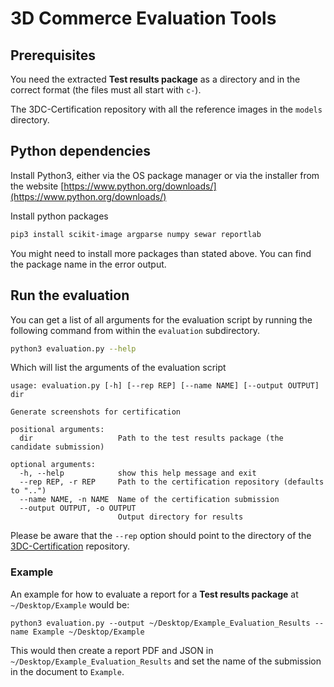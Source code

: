 # 3D Commerce Evaluation Tools

## Prerequisites

You need the extracted __Test results package__ as a directory and in the correct format (the files must all start with `c-`).

The 3DC-Certification repository with all the reference images in the `models` directory.

## Python dependencies

Install Python3, either via the OS package manager or via the installer from the website [https://www.python.org/downloads/](https://www.python.org/downloads/)

Install python packages

```bash
pip3 install scikit-image argparse numpy sewar reportlab
```

You might need to install more packages than stated above. You can find the package name in the error output.


## Run the evaluation

You can get a list of all arguments for the evaluation script by running the following command from within the 
`evaluation` subdirectory.

```bash
python3 evaluation.py --help
```

Which will list the arguments of the evaluation script

```
usage: evaluation.py [-h] [--rep REP] [--name NAME] [--output OUTPUT] dir

Generate screenshots for certification

positional arguments:
  dir                   Path to the test results package (the candidate submission)

optional arguments:
  -h, --help            show this help message and exit
  --rep REP, -r REP     Path to the certification repository (defaults to "..")
  --name NAME, -n NAME  Name of the certification submission
  --output OUTPUT, -o OUTPUT
                        Output directory for results
```

Please be aware that the `--rep` option should point to the directory of the [3DC-Certification](https://github.com/KhronosGroup/3DC-Certification) repository.

### Example

An example for how to evaluate a report for a __Test results package__ at `~/Desktop/Example` would be:

```
python3 evaluation.py --output ~/Desktop/Example_Evaluation_Results --name Example ~/Desktop/Example 
```

This would then create a report PDF and JSON in `~/Desktop/Example_Evaluation_Results` and set the name of the submission in the document to `Example`.
